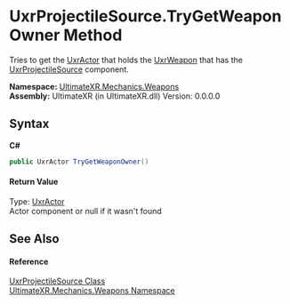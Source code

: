 # UxrProjectileSource.TryGetWeaponOwner Method 
 

Tries to get the <a href="T_UltimateXR_Mechanics_Weapons_UxrActor">UxrActor</a> that holds the <a href="T_UltimateXR_Mechanics_Weapons_UxrWeapon">UxrWeapon</a> that has the <a href="T_UltimateXR_Mechanics_Weapons_UxrProjectileSource">UxrProjectileSource</a> component.

**Namespace:**&nbsp;<a href="N_UltimateXR_Mechanics_Weapons">UltimateXR.Mechanics.Weapons</a><br />**Assembly:**&nbsp;UltimateXR (in UltimateXR.dll) Version: 0.0.0.0

## Syntax

**C#**<br />
``` C#
public UxrActor TryGetWeaponOwner()
```


#### Return Value
Type: <a href="T_UltimateXR_Mechanics_Weapons_UxrActor">UxrActor</a><br />Actor component or null if it wasn't found

## See Also


#### Reference
<a href="T_UltimateXR_Mechanics_Weapons_UxrProjectileSource">UxrProjectileSource Class</a><br /><a href="N_UltimateXR_Mechanics_Weapons">UltimateXR.Mechanics.Weapons Namespace</a><br />